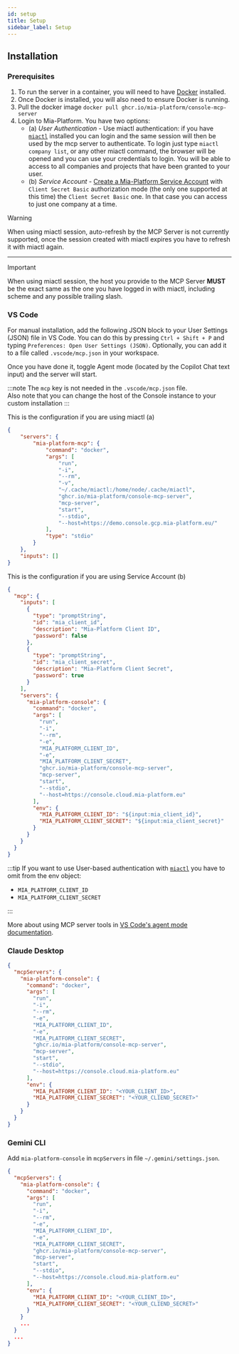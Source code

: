 ```yaml
---
id: setup
title: Setup
sidebar_label: Setup
---
```




## Installation

### Prerequisites

1. To run the server in a container, you will need to have [Docker] installed.
1. Once Docker is installed, you will also need to ensure Docker is running.
1. Pull the docker image `docker pull ghcr.io/mia-platform/console-mcp-server`
1. Login to Mia-Platform. You have two options:
    - (a) *User Authentication* - Use miactl authentication: if you have [`miactl`][miactl] installed you can login and
      the same session will then be used by the mcp server to authenticate. To login just type `miactl company list`,
      or any other miactl command, the browser will be opened and you can use your credentials to login. You will be
      able to access to all companies and projects that have been granted to your user.
    - (b) *Service Account* - [Create a Mia-Platform Service Account](/products/console/identity-and-access-management/manage-service-accounts.md) with `Client Secret Basic` authorization mode
      (the only one supported at this time) the `Client Secret Basic` one. In that case you can access to just one
      company at a time.

> [!WARNING]
> When using miactl session, auto-refresh by the MCP Server is not currently supported,
> once the session created with miactl expires you have to refresh it with miactl again.
---
> [!IMPORTANT]
> When using miactl session, the host you provide to the MCP Server **MUST** be the exact same as the one
> you have logged in with miactl, including scheme and any possible trailing slash.

### VS Code

For manual installation, add the following JSON block to your User Settings (JSON) file in VS Code. You can do this by
pressing `Ctrl + Shift + P` and typing `Preferences: Open User Settings (JSON)`. Optionally, you can add it to a file
called `.vscode/mcp.json` in your workspace.

Once you have done it, toggle Agent mode (located by the Copilot Chat text input) and the server will start.

:::note
The `mcp` key is not needed in the `.vscode/mcp.json` file.  
Also note that you can change the host of the Console instance to your custom installation
:::

This is the configuration if you are using miactl (a)

```json
{
    "servers": {
        "mia-platform-mcp": {
            "command": "docker",
            "args": [
                "run",
                "-i",
                "--rm",
                "-v",
                "~/.cache/miactl:/home/node/.cache/miactl",
                "ghcr.io/mia-platform/console-mcp-server",
                "mcp-server",
                "start",
                "--stdio",
                "--host=https://demo.console.gcp.mia-platform.eu/"
            ],
            "type": "stdio"
        }
    },
    "inputs": []
}
```

This is the configuration if you are using Service Account (b)

```json
{
  "mcp": {
    "inputs": [
      {
        "type": "promptString",
        "id": "mia_client_id",
        "description": "Mia-Platform Client ID",
        "password": false
      },
      {
        "type": "promptString",
        "id": "mia_client_secret",
        "description": "Mia-Platform Client Secret",
        "password": true
      }
    ],
    "servers": {
      "mia-platform-console": {
        "command": "docker",
        "args": [
          "run",
          "-i",
          "--rm",
          "-e",
          "MIA_PLATFORM_CLIENT_ID",
          "-e",
          "MIA_PLATFORM_CLIENT_SECRET",
          "ghcr.io/mia-platform/console-mcp-server",
          "mcp-server",
          "start",
          "--stdio",
          "--host=https://console.cloud.mia-platform.eu"
        ],
        "env": {
          "MIA_PLATFORM_CLIENT_ID": "${input:mia_client_id}",
          "MIA_PLATFORM_CLIENT_SECRET": "${input:mia_client_secret}"
        }
      }
    }
  }
}
```

:::tip
If you want to use User-based authentication with [`miactl`][miactl] you have to omit from the env object:

- `MIA_PLATFORM_CLIENT_ID`
- `MIA_PLATFORM_CLIENT_SECRET`

:::

More about using MCP server tools in [VS Code's agent mode documentation].

### Claude Desktop

```json
{
  "mcpServers": {
    "mia-platform-console": {
      "command": "docker",
      "args": [
        "run",
        "-i",
        "--rm",
        "-e",
        "MIA_PLATFORM_CLIENT_ID",
        "-e",
        "MIA_PLATFORM_CLIENT_SECRET",
        "ghcr.io/mia-platform/console-mcp-server",
        "mcp-server",
        "start",
        "--stdio",
        "--host=https://console.cloud.mia-platform.eu"
      ],
      "env": {
        "MIA_PLATFORM_CLIENT_ID": "<YOUR_CLIENT_ID>",
        "MIA_PLATFORM_CLIENT_SECRET": "<YOUR_CLIEND_SECRET>"
      }
    }
  }
}
```

### Gemini CLI

Add `mia-platform-console` in `mcpServers` in file `~/.gemini/settings.json`.

```json
{
  "mcpServers": {
    "mia-platform-console": {
      "command": "docker",
      "args": [
        "run",
        "-i",
        "--rm",
        "-e",
        "MIA_PLATFORM_CLIENT_ID",
        "-e",
        "MIA_PLATFORM_CLIENT_SECRET",
        "ghcr.io/mia-platform/console-mcp-server",
        "mcp-server",
        "start",
        "--stdio",
        "--host=https://console.cloud.mia-platform.eu"
      ],
      "env": {
        "MIA_PLATFORM_CLIENT_ID": "<YOUR_CLIENT_ID>",
        "MIA_PLATFORM_CLIENT_SECRET": "<YOUR_CLIEND_SECRET>"
      }
    }
    ...
  }
  ...
}
```

[Docker]: https://www.docker.com/
[miactl]: https://github.com/mia-platform/miactl
[VS Code's agent mode documentation]: https://code.visualstudio.com/docs/copilot/chat/mcp-servers
